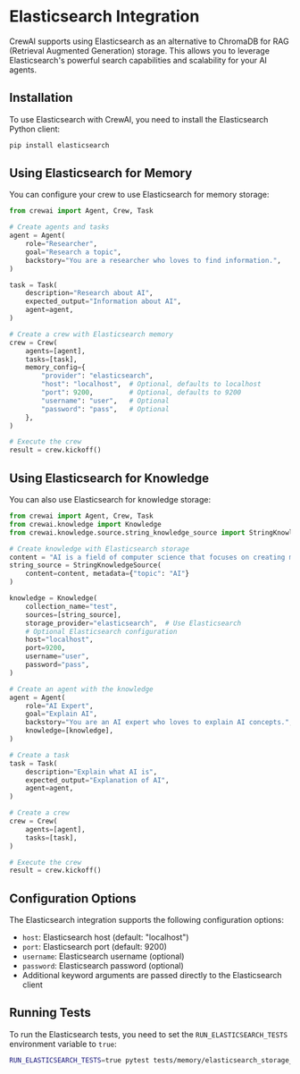 # Elasticsearch Integration

CrewAI supports using Elasticsearch as an alternative to ChromaDB for RAG (Retrieval Augmented Generation) storage. This allows you to leverage Elasticsearch's powerful search capabilities and scalability for your AI agents.

## Installation

To use Elasticsearch with CrewAI, you need to install the Elasticsearch Python client:

```bash
pip install elasticsearch
```

## Using Elasticsearch for Memory

You can configure your crew to use Elasticsearch for memory storage:

```python
from crewai import Agent, Crew, Task

# Create agents and tasks
agent = Agent(
    role="Researcher",
    goal="Research a topic",
    backstory="You are a researcher who loves to find information.",
)

task = Task(
    description="Research about AI",
    expected_output="Information about AI",
    agent=agent,
)

# Create a crew with Elasticsearch memory
crew = Crew(
    agents=[agent],
    tasks=[task],
    memory_config={
        "provider": "elasticsearch",
        "host": "localhost",  # Optional, defaults to localhost
        "port": 9200,         # Optional, defaults to 9200
        "username": "user",   # Optional
        "password": "pass",   # Optional
    },
)

# Execute the crew
result = crew.kickoff()
```

## Using Elasticsearch for Knowledge

You can also use Elasticsearch for knowledge storage:

```python
from crewai import Agent, Crew, Task
from crewai.knowledge import Knowledge
from crewai.knowledge.source.string_knowledge_source import StringKnowledgeSource

# Create knowledge with Elasticsearch storage
content = "AI is a field of computer science that focuses on creating machines that can perform tasks that typically require human intelligence."
string_source = StringKnowledgeSource(
    content=content, metadata={"topic": "AI"}
)

knowledge = Knowledge(
    collection_name="test",
    sources=[string_source],
    storage_provider="elasticsearch",  # Use Elasticsearch
    # Optional Elasticsearch configuration
    host="localhost",
    port=9200,
    username="user",
    password="pass",
)

# Create an agent with the knowledge
agent = Agent(
    role="AI Expert",
    goal="Explain AI",
    backstory="You are an AI expert who loves to explain AI concepts.",
    knowledge=[knowledge],
)

# Create a task
task = Task(
    description="Explain what AI is",
    expected_output="Explanation of AI",
    agent=agent,
)

# Create a crew
crew = Crew(
    agents=[agent],
    tasks=[task],
)

# Execute the crew
result = crew.kickoff()
```

## Configuration Options

The Elasticsearch integration supports the following configuration options:

- `host`: Elasticsearch host (default: "localhost")
- `port`: Elasticsearch port (default: 9200)
- `username`: Elasticsearch username (optional)
- `password`: Elasticsearch password (optional)
- Additional keyword arguments are passed directly to the Elasticsearch client

## Running Tests

To run the Elasticsearch tests, you need to set the `RUN_ELASTICSEARCH_TESTS` environment variable to `true`:

```bash
RUN_ELASTICSEARCH_TESTS=true pytest tests/memory/elasticsearch_storage_test.py tests/knowledge/elasticsearch_knowledge_storage_test.py tests/integration/elasticsearch_integration_test.py
```
